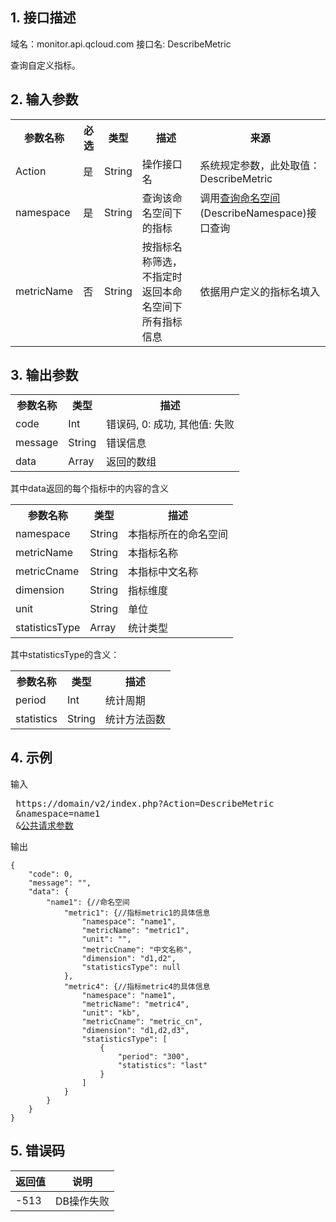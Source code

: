 ## 1. 接口描述
 
域名：monitor.api.qcloud.com
接口名: DescribeMetric

查询自定义指标。

 

## 2. 输入参数
 
<table class="t"><tbody><tr>
<th><b>参数名称</b></th>
<th><b>必选</b></th>
<th><b>类型</b></th>
<th><b>描述</b></th>
<th><b>来源</b></th>
<tr>
<td> Action
<td> 是
<td> String
<td>操作接口名
<td>系统规定参数，此处取值：DescribeMetric
<tr>
<td> namespace
<td>是
<td> String
<td> 查询该命名空间下的指标
<td> 	调用<a href="/doc/api/255/查询命名空间" title="查询命名空间">查询命名空间</a>(DescribeNamespace)接口查询
<tr>
<td> metricName
<td>否
<td> String
<td> 按指标名称筛选，不指定时返回本命名空间下所有指标信息
<td> 依据用户定义的指标名填入
</tbody></table>

## 3. 输出参数
 
<table class="t"><tbody><tr>
<th><b>参数名称</b></th>
<th><b>类型</b></th>
<th><b>描述</b></th>
<tr>
<td> code
<td> Int
<td> 错误码, 0: 成功, 其他值: 失败
<tr>
<td> message
<td> String
<td> 错误信息
<tr>
<td> data
<td> Array
<td> 返回的数组
<tr>
</tbody></table>


其中data返回的每个指标中的内容的含义
<table class="t"><tbody><tr>
<th><b>参数名称</b></th>
<th><b>类型</b></th>
<th><b>描述</b></th>
<tr>
<td> namespace
<td> String
<td> 本指标所在的命名空间
<tr>
<td> metricName
<td> String
<td> 本指标名称
<tr>
<td> metricCname
<td> String
<td> 本指标中文名称
<tr>
<td> dimension
<td> String
<td> 指标维度
<tr>
<td> unit
<td> String
<td>单位
<tr>
<td> statisticsType
<td> Array
<td> 统计类型
</tbody></table>

其中statisticsType的含义：
<table class="t"><tbody><tr>
<th><b>参数名称</b></th>
<th><b>类型</b></th>
<th><b>描述</b></th>
<tr>
<td> period
<td> Int
<td> 统计周期
<tr>
<td> statistics
<td> String
<td> 统计方法函数
</tbody></table>


## 4. 示例
 
输入

<pre>
 https://domain/v2/index.php?Action=DescribeMetric
 &namespace=name1
 &<a href="http://tce.fsphere.cn/doc/api/229/6976">公共请求参数</a>
</pre>

输出
```
{
    "code": 0,
    "message": "",
    "data": {
        "name1": {//命名空间
            "metric1": {//指标metric1的具体信息
                "namespace": "name1",
                "metricName": "metric1",
                "unit": "",
                "metricCname": "中文名称",
                "dimension": "d1,d2",
                "statisticsType": null
            },
            "metric4": {//指标metric4的具体信息
                "namespace": "name1",
                "metricName": "metric4",
                "unit": "kb",
                "metricCname": "metric_cn",
                "dimension": "d1,d2,d3",
                "statisticsType": [
                    {
                        "period": "300",
                        "statistics": "last"
                    }
                ]
            }
        }
    }
}
```

## 5. 错误码

| 返回值 | 说明 |
|---------|---------|
|-513 | DB操作失败 | 